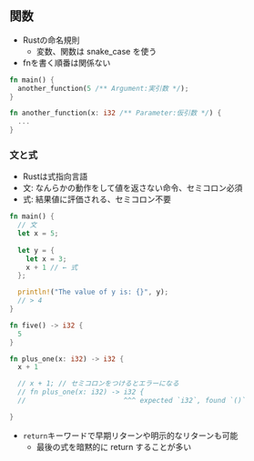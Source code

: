 ## 関数

- Rustの命名規則
  - 変数、関数は snake_case を使う
- fnを書く順番は関係ない


```rs
fn main() {
  another_function(5 /** Argument:実引数 */);
}

fn another_function(x: i32 /** Parameter:仮引数 */) {
  ...
}
```

### 文と式

- Rustは式指向言語
- 文: なんらかの動作をして値を返さない命令、セミコロン必須
- 式: 結果値に評価される、セミコロン不要

```rs
fn main() {
  // 文
  let x = 5;
 
  let y = {
    let x = 3;
    x + 1 // ← 式
  };

  println!("The value of y is: {}", y);
  // > 4
}
```

```rs
fn five() -> i32 {
  5
}

fn plus_one(x: i32) -> i32 {
  x + 1

  // x + 1; // セミコロンをつけるとエラーになる
  // fn plus_one(x: i32) -> i32 {
  //                        ^^^ expected `i32`, found `()`

}
```

- `return`キーワードで早期リターンや明示的なリターンも可能
  - 最後の式を暗黙的に return することが多い
